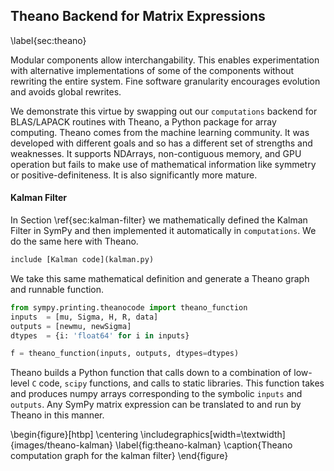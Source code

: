 
Theano Backend for Matrix Expressions
-------------------------------------

\label{sec:theano}

Modular components allow interchangability.  This enables experimentation with alternative implementations of some of the components without rewriting the entire system.  Fine software granularity encourages evolution and avoids global rewrites.

We demonstrate this virtue by swapping out our `computations` backend for BLAS/LAPACK routines with Theano, a Python package for array computing.  Theano comes from the machine learning community.  It was developed with different goals and so has a different set of strengths and weaknesses.  It supports NDArrays, non-contiguous memory, and GPU operation but fails to make use of mathematical information like symmetry or positive-definiteness.  It is also significantly more mature.

#### Kalman Filter

In Section \ref{sec:kalman-filter} we mathematically defined the Kalman Filter in SymPy and then implemented it automatically in `computations`.  We do the same here with Theano.

~~~~~~~~~Python
include [Kalman code](kalman.py)
~~~~~~~~~

We take this same mathematical definition and generate a Theano graph and runnable function.

~~~~~~~~~~~~~~~Python
from sympy.printing.theanocode import theano_function
inputs  = [mu, Sigma, H, R, data]
outputs = [newmu, newSigma]
dtypes  = {i: 'float64' for i in inputs}

f = theano_function(inputs, outputs, dtypes=dtypes)
~~~~~~~~~~~~~~~

Theano builds a Python function that calls down to a combination of low-level `C` code, `scipy` functions, and calls to static libraries.  This function takes and produces numpy arrays corresponding to the symbolic `inputs` and `outputs`.  Any SymPy matrix expression can be translated to and run by Theano in this manner.

\begin{figure}[htbp]
\centering
\includegraphics[width=\textwidth]{images/theano-kalman}
\label{fig:theano-kalman}
\caption{Theano computation graph for the kalman filter}
\end{figure}
